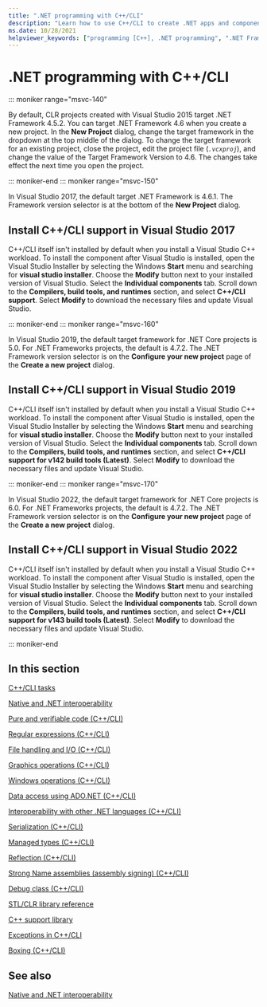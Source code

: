 ```yaml
---
title: ".NET programming with C++/CLI"
description: "Learn how to use C++/CLI to create .NET apps and components in Visual Studio."
ms.date: 10/28/2021
helpviewer_keywords: ["programming [C++], .NET programming", ".NET Framework [C++]", ".NET applications [C++]", "Visual C++, .NET programming"]
---
```

# .NET programming with C++/CLI

::: moniker range="msvc-140"

By default, CLR projects created with Visual Studio 2015 target .NET Framework 4.5.2. You can target .NET Framework 4.6 when you create a new project. In the **New Project** dialog, change the target framework in the dropdown at the top middle of the dialog. To change the target framework for an existing project, close the project, edit the project file (*`.vcxproj`*), and change the value of the Target Framework Version to 4.6. The changes take effect the next time you open the project.

::: moniker-end
::: moniker range="msvc-150"

In Visual Studio 2017, the default target .NET Framework is 4.6.1. The Framework version selector is at the bottom of the **New Project** dialog.

## Install C++/CLI support in Visual Studio 2017

C++/CLI itself isn't installed by default when you install a Visual Studio C++ workload. To install the component after Visual Studio is installed, open the Visual Studio Installer by selecting the Windows **Start** menu and searching for **visual studio installer**. Choose the **Modify** button next to your installed version of Visual Studio. Select the **Individual components** tab. Scroll down to the **Compilers, build tools, and runtimes** section, and select **C++/CLI support**. Select **Modify** to download the necessary files and update Visual Studio.

::: moniker-end
::: moniker range="msvc-160"

In Visual Studio 2019, the default target framework for .NET Core projects is 5.0. For .NET Frameworks projects, the default is 4.7.2. The .NET Framework version selector is on the **Configure your new project** page of the **Create a new project** dialog.

## Install C++/CLI support in Visual Studio 2019

C++/CLI itself isn't installed by default when you install a Visual Studio C++ workload. To install the component after Visual Studio is installed, open the Visual Studio Installer by selecting the Windows **Start** menu and searching for **visual studio installer**. Choose the **Modify** button next to your installed version of Visual Studio. Select the **Individual components** tab. Scroll down to the **Compilers, build tools, and runtimes** section, and select **C++/CLI support for v142 build tools (Latest)**. Select **Modify** to download the necessary files and update Visual Studio.

::: moniker-end
::: moniker range="msvc-170"

In Visual Studio 2022, the default target framework for .NET Core projects is 6.0. For .NET Frameworks projects, the default is 4.7.2. The .NET Framework version selector is on the **Configure your new project** page of the **Create a new project** dialog.

## Install C++/CLI support in Visual Studio 2022

C++/CLI itself isn't installed by default when you install a Visual Studio C++ workload. To install the component after Visual Studio is installed, open the Visual Studio Installer by selecting the Windows **Start** menu and searching for **visual studio installer**. Choose the **Modify** button next to your installed version of Visual Studio. Select the **Individual components** tab. Scroll down to the **Compilers, build tools, and runtimes** section, and select **C++/CLI support for v143 build tools (Latest)**. Select **Modify** to download the necessary files and update Visual Studio.

::: moniker-end

## In this section

[C++/CLI tasks](../dotnet/cpp-cli-tasks.md)

[Native and .NET interoperability](../dotnet/native-and-dotnet-interoperability.md)

[Pure and verifiable code (C++/CLI)](../dotnet/pure-and-verifiable-code-cpp-cli.md)

[Regular expressions (C++/CLI)](../dotnet/regular-expressions-cpp-cli.md)

[File handling and I/O (C++/CLI)](../dotnet/file-handling-and-i-o-cpp-cli.md)

[Graphics operations (C++/CLI)](../dotnet/graphics-operations-cpp-cli.md)

[Windows operations (C++/CLI)](../dotnet/windows-operations-cpp-cli.md)

[Data access using ADO.NET (C++/CLI)](../dotnet/data-access-using-adonet-cpp-cli.md)

[Interoperability with other .NET languages (C++/CLI)](../dotnet/interoperability-with-other-dotnet-languages-cpp-cli.md)

[Serialization (C++/CLI)](../dotnet/serialization-cpp-cli.md)

[Managed types (C++/CLI)](../dotnet/managed-types-cpp-cli.md)

[Reflection (C++/CLI)](../dotnet/reflection-cpp-cli.md)

[Strong Name assemblies (assembly signing) (C++/CLI)](../dotnet/strong-name-assemblies-assembly-signing-cpp-cli.md)

[Debug class (C++/CLI)](../dotnet/debug-class-cpp-cli.md)

[STL/CLR library reference](../dotnet/stl-clr-library-reference.md)

[C++ support library](../dotnet/cpp-support-library.md)

[Exceptions in C++/CLI](../dotnet/exceptions-in-cpp-cli.md)

[Boxing (C++/CLI)](../dotnet/boxing-cpp-cli.md)

## See also

[Native and .NET interoperability](../dotnet/native-and-dotnet-interoperability.md)
